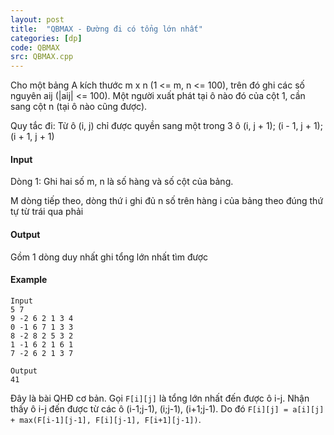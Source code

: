 ```yaml
---
layout: post
title:  "QBMAX - Đường đi có tổng lớn nhất"
categories: [dp]
code: QBMAX
src: QBMAX.cpp
---
```




  



Cho một bảng A kích thước m x n (1 <= m, n <= 100), trên đó ghi các số nguyên aij (|aij| <= 100). Một người xuất phát tại ô nào đó của cột 1, cần sang cột n (tại ô nào cũng được).

Quy tắc đi: Từ ô (i, j) chỉ được quyền sang một trong 3 ô (i, j + 1); (i - 1, j + 1); (i + 1, j + 1)

#### Input

Dòng 1: Ghi hai số m, n là số hàng và số cột của bảng.

M dòng tiếp theo, dòng thứ i ghi đủ n số trên hàng i của bảng theo đúng thứ tự từ trái qua phải

#### Output

Gồm 1 dòng duy nhất ghi tổng lớn nhất tìm được

#### Example

```
Input
5 7
9 -2 6 2 1 3 4
0 -1 6 7 1 3 3
8 -2 8 2 5 3 2
1 -1 6 2 1 6 1
7 -2 6 2 1 3 7

Output
41

```

<!--more-->



Đây là bài QHĐ cơ bản. Gọi `F[i][j]` là tổng lớn nhất đến được ô i-j. Nhận thấy ô i-j đến được từ các ô (i-1;j-1), (i;j-1), (i+1;j-1). Do đó `F[i][j] = a[i][j] + max(F[i-1][j-1], F[i][j-1], F[i+1][j-1])`.
